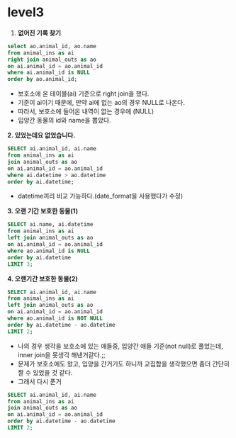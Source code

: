 # level3

1. **없어진 기록 찾기**

```sql
select ao.animal_id, ao.name
from animal_ins as ai 
right join animal_outs as ao
on ai.animal_id = ao.animal_id
where ai.animal_id is NULL
order by ao.animal_id;
```

- 보호소에 온 테이블(ai) 기준으로 right join을 했다.
- 기준이 ai이기 때문에, 만약 ai에 없는 ao의 경우 NULL로 나온다.
- 따라서, 보호소에 들어온 내역이 없는 경우에 (NULL)
- 입양간 동물의 id와 name을 뽑았다.

**2. 있었는데요 없었습니다.**

```sql
SELECT ai.animal_id, ai.name
from animal_ins as ai
join animal_outs as ao
on ai.animal_id = ao.animal_id
where ai.datetime > ao.datetime
order by ai.datetime;
```

- datetime끼리 비교 가능하다.(date_format을 사용했다가 수정)

**3. 오랜 기간 보호한 동물(1)**

```sql
SELECT ai.name, ai.datetime
from animal_ins as ai
left join animal_outs as ao
on ai.animal_id = ao.animal_id
where ao.animal_id is NULL
order by ai.datetime
LIMIT 3;
```

**4. 오랜기간 보호한 동물(2)**

```sql
SELECT ai.animal_id, ai.name
from animal_ins as ai
left join animal_outs as ao
on ai.animal_id = ao.animal_id
where ao.animal_id is NOT NULL
order by ai.datetime - ao.datetime
LIMIT 2;
```

- 나의 경우 생각을 보호소에 있는 애들중, 입양간 애들 기준(not null)로 풀었는데, inner join을 못생각 해낸거같다.;;
- 문제가 보호소에도 왔고, 입양을 간거기도 하니까 교집합을 생각했으면 좀더 간단히 짤 수 있었을 것 같다.
- 그래서 다시 푼거

```sql
SELECT ai.animal_id, ai.name
from animal_ins as ai
join animal_outs as ao
on ai.animal_id = ao.animal_id
order by ai.datetime - ao.datetime
LIMIT 2;
```